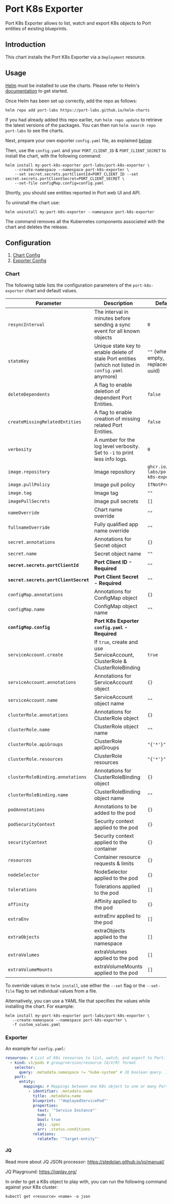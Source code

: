 # Port K8s Exporter

Port K8s Exporter allows to list, watch and export K8s objects to Port entities of existing blueprints.

## Introduction

This chart installs the Port K8s Exporter via a `Deployment` resource.

## Usage

[Helm](https://helm.sh) must be installed to use the charts.  Please refer to
Helm's [documentation](https://helm.sh/docs) to get started.

Once Helm has been set up correctly, add the repo as follows:

    helm repo add port-labs https://port-labs.github.io/helm-charts

If you had already added this repo earlier, run `helm repo update` to retrieve
the latest versions of the packages.  You can then run `helm search repo
port-labs` to see the charts.

Next, prepare your own exporter `config.yaml` file, as explained [below](#Exporter).

Then, use the `config.yaml` and your `PORT_CLIENT_ID` & `PORT_CLIENT_SECRET` to install the chart, with the following command:

    helm install my-port-k8s-exporter port-labs/port-k8s-exporter \
        --create-namespace --namespace port-k8s-exporter \
        --set secret.secrets.portClientId=PORT_CLIENT_ID --set secret.secrets.portClientSecret=PORT_CLIENT_SECRET \
        --set-file configMap.config=config.yaml

Shortly, you should see entities reported in Port web UI and API.

To uninstall the chart use:

    helm uninstall my-port-k8s-exporter --namespace port-k8s-exporter

The command removes all the Kubernetes components associated with the chart and deletes the release.

## Configuration

1. [Chart Config](#Chart)
2. [Exporter Config](#Exporter)

### Chart

The following table lists the configuration parameters of the `port-k8s-exporter` chart and default values.

| Parameter                             | Description                                                                                          | Default                               |
|---------------------------------------|------------------------------------------------------------------------------------------------------|---------------------------------------|
| `resyncInterval`                      | The interval in minutes before sending a sync event for all known objects                            | `0`                                   |
| `stateKey`                            | Unique state key to enable delete of stale Port entities (which not listed in `config.yaml` anymore) | `""` (when empty, replaced by uuid)   |
| `deleteDependents`                    | A flag to enable deletion of dependent Port Entities.                                                | `false`                               |
| `createMissingRelatedEntities`        | A flag to enable creation of missing related Port Entities.                                          | `false`                               |
| `verbosity`                           | A number for the log level verbosity. Set to `-1` to print less info logs.                           | `0`                                   |
| `image.repository`                    | Image repository                                                                                     | `ghcr.io/port-labs/port-k8s-exporter` |
| `image.pullPolicy`                    | Image pull policy                                                                                    | `IfNotPresent`                        |
| `image.tag`                           | Image tag                                                                                            | `""`                                  |
| `imagePullSecrets`                    | Image pull secrets                                                                                   | `[]`                                  |
| `nameOverride`                        | Chart name override                                                                                  | `""`                                  |
| `fullnameOverride`                    | Fully qualified app name override                                                                    | `""`                                  |
| `secret.annotations`                  | Annotations for Secret object                                                                        | `{}`                                  |
| `secret.name`                         | Secret object name                                                                                   | `""`                                  |
| **`secret.secrets.portClientId`**     | **Port Client ID - Required**                                                                        | `""`                                  |
| **`secret.secrets.portClientSecret`** | **Port Client Secret - Required**                                                                    | `""`                                  |
| `configMap.annotations`               | Annotations for ConfigMap object                                                                     | `{}`                                  |
| `configMap.name`                      | ConfigMap object name                                                                                | `""`                                  |
| **`configMap.config`**                | **Port K8s Exporter `config.yaml` - Required**                                                       |                                       |
| `serviceAccount.create`               | If `true`, create and use ServiceAccount, ClusterRole & ClusterRoleBinding                           | `true`                                |
| `serviceAccount.annotations`          | Annotations for ServiceAccount object                                                                | `{}`                                  |
| `serviceAccount.name`                 | ServiceAccount object name                                                                           | `""`                                  |
| `clusterRole.annotations`             | Annotations for ClusterRole object                                                                   | `{}`                                  |
| `clusterRole.name`                    | ClusterRole object name                                                                              | `""`                                  |
| `clusterRole.apiGroups`               | ClusterRole apiGroups                                                                                | `"{'*'}"`                             |
| `clusterRole.resources`               | ClusterRole resources                                                                                | `"{'*'}"`                             |
| `clusterRoleBinding.annotations`      | Annotations for ClusterRoleBinding object                                                            | `{}`                                  |
| `clusterRoleBinding.name`             | ClusterRoleBinding object name                                                                       | `""`                                  |
| `podAnnotations`                      | Annotations to be added to the pod                                                                   | `{}`                                  |
| `podSecurityContext`                  | Security context applied to the pod                                                                  | `{}`                                  |
| `securityContext`                     | Security context applied to the container                                                            | `{}`                                  |
| `resources`                           | Container resource requests & limits                                                                 | `{}`                                  |
| `nodeSelector`                        | NodeSelector applied to the pod                                                                      | `{}`                                  |
| `tolerations`                         | Tolerations applied to the pod                                                                       | `[]`                                  |
| `affinity`                            | Affinity applied to the pod                                                                          | `{}`                                  |
| `extraEnv`                            | extraEnv applied to the pod                                                                          | `[]`                                  |
| `extraObjects`                        | extraObjects applied to the namespace                                                                | `[]`                                  |
| `extraVolumes`                        | extraVolumes applied to the pod                                                                      | `[]`                                  |
| `extraVolumeMounts`                   | extraVolumeMounts applied to the pod                                                                 | `[]`                                  |

To override values in `helm install`, use either the `--set` flag or the `--set-file` flag to set individual values from a file.

Alternatively, you can use a YAML file that specifies the values while installing the chart. For example:

    helm install my-port-k8s-exporter port-labs/port-k8s-exporter \
       --create-namespace --namespace port-k8s-exporter \
       -f custom_values.yaml

### Exporter

An example for `config.yaml`:

```yaml
resources: # List of K8s resources to list, watch, and export to Port.
  - kind: v1/pods # group/version/resource (G/V/R) format
    selector:
      query: .metadata.namespace != "kube-system" # JQ boolean query. If evaluated to false - skip syncing the object.
    port:
      entity:
        mappings: # Mappings between one K8s object to one or many Port Entities. Each value is a JQ query.
          - identifier: .metadata.name
            title: .metadata.name
            blueprint: '"deployedServicePod"'
            properties:
              text: '"Service Instance"'
              num: 1
              bool: true
              obj: .spec
              arr: .status.conditions
            relations:
              relateTo: '"target-entity"'
```

#### JQ

Read more about JQ JSON processor: https://stedolan.github.io/jq/manual/

JQ Playground: https://jqplay.org/

In order to get a K8s object to play with, you can run the following command against your K8s cluster:

    kubectl get <resource> <name> -o json